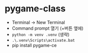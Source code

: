 # pygame-class

- Terminal -> New Terminal 
- Command prompt 열기 (+버튼 옆에)
- `python -m venv .venv` (생략)
- `.\.venv\Scripts\activate.bat`
- pip install pygame-ce
